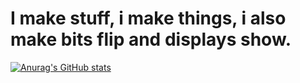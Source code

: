 # I make stuff, i make things, i also make bits flip and displays show.
[![Anurag's GitHub stats](https://github-readme-stats.vercel.app/api?username=zynth9999)](https://github.com/anuraghazra/github-readme-stats)
